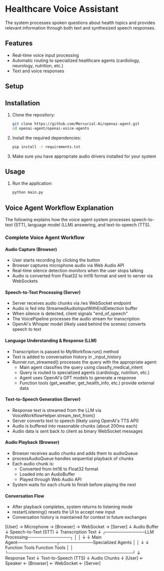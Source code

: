 # Healthcare Voice Assistant

The system processes spoken questions about health topics and provides relevant information through both text and synthesized speech responses.

## Features

- Real-time voice input processing
- Automatic routing to specialized healthcare agents (cardiology, neurology, nutrition, etc.)
- Text and voice responses

## Setup

## Installation

1. Clone the repository:
   ```bash
   git clone https://github.com/Mercurial-Ai/openai-agent.git
   cd openai-agent/openai-voice-agents
   ```

2. Install the required dependencies:
   ```bash
   pip install -r requirements.txt
   ```

3. Make sure you have appropriate audio drivers installed for your system

## Usage

1. Run the application:
   ```bash
   python main.py
   ```

## Voice Agent Workflow Explanation

The following explains how the voice agent system processes speech-to-text (STT), language model (LLM) answering, and text-to-speech (TTS).

### Complete Voice Agent Workflow

#### Audio Capture (Browser)
- User starts recording by clicking the button
- Browser captures microphone audio via Web Audio API
- Real-time silence detection monitors when the user stops talking
- Audio is converted from Float32 to Int16 format and sent to server via WebSockets

#### Speech-to-Text Processing (Server)
- Server receives audio chunks via /ws WebSocket endpoint
- Audio is fed into StreamedAudioInputWithEndDetection buffer
- When silence is detected, client signals "end_of_speech"
- The VoicePipeline processes the audio stream for transcription
- OpenAI's Whisper model (likely used behind the scenes) converts speech to text

#### Language Understanding & Response (LLM)
- Transcription is passed to MyWorkflow.run() method
- Text is added to conversation history in _input_history
- Runner.run_streamed() processes the query with the appropriate agent:
  - Main agent classifies the query using classify_medical_intent
  - Query is routed to specialized agents (cardiology, nutrition, etc.)
  - Agent uses OpenAI's GPT models to generate a response
  - Function tools (get_weather, get_health_info, etc.) provide external data

#### Text-to-Speech Generation (Server)
- Response text is streamed from the LLM via VoiceWorkflowHelper.stream_text_from()
- Server converts text to speech (likely using OpenAI's TTS API)
- Audio is buffered into reasonable chunks (about 200ms each)
- Audio data is sent back to client as binary WebSocket messages

#### Audio Playback (Browser)
- Browser receives audio chunks and adds them to audioQueue
- processAudioQueue handles sequential playback of chunks
- Each audio chunk is:
  - Converted from Int16 to Float32 format
  - Loaded into an AudioBuffer
  - Played through Web Audio API
- System waits for each chunk to finish before playing the next

#### Conversation Flow
- After playback completes, system returns to listening mode
- restartListening() resets the UI to accept new input
- Conversation history is maintained for context in future exchanges

[User] → Microphone → [Browser] → WebSocket → [Server]
                                              ↓
                                          Audio Buffer
                                              ↓
                                      Speech-to-Text (STT)
                                              ↓
                                      Transcription Text
                                              ↓
                          ┌─────────────LLM Processing──────────────┐
                          │                                         │
                          ↓                                         ↓
                    Main Agent─────────────┬───────────Specialized Agents
                                           │                 │
                                           ↓                 ↓
                                      Function Tools     Function Tools
                          │                                         │
                          └─────────────────────────────────────────┘
                                              ↓
                                       Response Text
                                              ↓
                                    Text-to-Speech (TTS)
                                              ↓
                                        Audio Chunks
                                              ↓
[User] ← Speaker ← [Browser] ← WebSocket ← [Server]